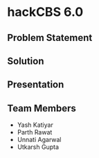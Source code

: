 # hackCBS 6.0

## Problem Statement

## Solution

## Presentation

## Team Members
- Yash Katiyar
- Parth Rawat
- Unnati Agarwal
- Utkarsh Gupta
